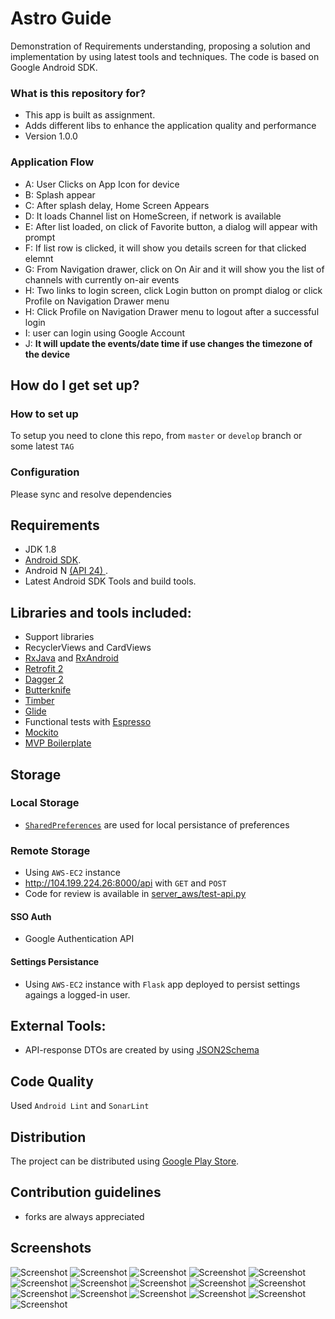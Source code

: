 # Astro Guide #

Demonstration of Requirements understanding, proposing a solution and implementation by using latest tools and techniques. The code is based on Google Android SDK.

### What is this repository for? ###

* This app is built as assignment. 
* Adds different libs to enhance the application quality and performance
* Version 1.0.0


### Application Flow ###

- A: User Clicks on App Icon for device 
- B: Splash appear
- C: After splash delay, Home Screen Appears
- D: It loads Channel list on HomeScreen, if network is available
- E: After list loaded, on click of Favorite button, a dialog will appear with prompt
- F: If list row is clicked, it will show you details screen for that clicked elemnt
- G: From Navigation drawer, click on On Air and it will show you the list of channels with currently on-air events
- H: Two links to login screen, click Login button on prompt dialog or click Profile on Navigation Drawer menu
- H: Click Profile on Navigation Drawer menu to logout after a successful login
- I: user can login using Google Account
- J: **It will update the events/date time if use changes the timezone of the device**

## How do I get set up? ##

### How to set up ###
To setup you need to clone this repo, from `master` or `develop` branch or some latest `TAG`

### Configuration ###
Please sync and resolve dependencies


## Requirements ##

- JDK 1.8
- [Android SDK](http://developer.android.com/sdk/index.html).
- Android N [(API 24) ](http://developer.android.com/tools/revisions/platforms.html).
- Latest Android SDK Tools and build tools.


## Libraries and tools included: ##

- Support libraries
- RecyclerViews and CardViews
- [RxJava](https://github.com/ReactiveX/RxJava) and [RxAndroid](https://github.com/ReactiveX/RxAndroid)
- [Retrofit 2](http://square.github.io/retrofit/)
- [Dagger 2](http://google.github.io/dagger/)
- [Butterknife](https://github.com/JakeWharton/butterknife)
- [Timber](https://github.com/JakeWharton/timber)
- [Glide](https://github.com/bumptech/glide)
- Functional tests with [Espresso](https://google.github.io/android-testing-support-library/docs/espresso/index.html)
- [Mockito](http://mockito.org/)
- [MVP Boilerplate](https://github.com/benoitletondor/Android-Studio-MVP-template)


## Storage ##
### Local Storage ###

- [`SharedPreferences`](https://developer.android.com/reference/android/content/SharedPreferences.html) are used for local persistance of preferences

### Remote Storage ###

- Using `AWS-EC2` instance
- http://104.199.224.26:8000/api with `GET` and `POST`
- Code for review is available in [server_aws/test-api.py](./server_aws/api-test.py)


#### SSO Auth ####
- Google Authentication API
#### Settings Persistance ####
- Using `AWS-EC2` instance with `Flask` app deployed to persist settings agaings a logged-in user. 


## External Tools: ##

- API-response DTOs are created by using [JSON2Schema](http://www.jsonschema2pojo.org/)


## Code Quality ##

Used `Android Lint` and `SonarLint`

## Distribution ##

The project can be distributed using [Google Play Store](https://github.com/Triple-T/gradle-play-publisher).


## Contribution guidelines ##

- forks are always appreciated

## Screenshots ##

![Screenshot](screenshots/0.png)
![Screenshot](screenshots/1.png)
![Screenshot](screenshots/2.png)
![Screenshot](screenshots/3.png)
![Screenshot](screenshots/3b.png)
![Screenshot](screenshots/3c.png)
![Screenshot](screenshots/3d.png)
![Screenshot](screenshots/3e.png)
![Screenshot](screenshots/3f.png)
![Screenshot](screenshots/4.png)
![Screenshot](screenshots/5.png)
![Screenshot](screenshots/6.png)
![Screenshot](screenshots/6b.png)
![Screenshot](screenshots/7.png)
![Screenshot](screenshots/7b.png)
![Screenshot](screenshots/7c.png)
